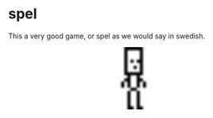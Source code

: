 # spel
This a very good game, or spel as we would say in swedish.

<p align="center">
<img src="art/player.png" width="100" />
</p>

